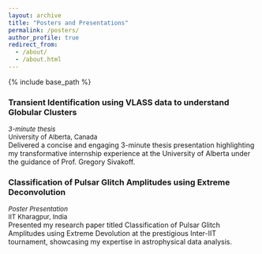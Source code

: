 ```yaml
---
layout: archive
title: "Posters and Presentations"
permalink: /posters/
author_profile: true
redirect_from: 
  - /about/
  - /about.html
---
```



{% include base_path %}

### Transient Identification using VLASS data to understand Globular Clusters  
*<font size="2">3-minute thesis</font>*  
<font size="2">University of Alberta, Canada</font>  
Delivered a concise and engaging 3-minute thesis presentation highlighting my transformative internship experience at the
University of Alberta under the guidance of Prof. Gregory Sivakoff.

### Classification of Pulsar Glitch Amplitudes using Extreme Deconvolution  
*<font size="2">Poster Presentation</font>*  
<font size ="2">IIT Kharagpur, India</font>  
Presented my research paper titled Classification of Pulsar Glitch Amplitudes using Extreme Devolution at the prestigious
Inter-IIT tournament, showcasing my expertise in astrophysical data analysis.

